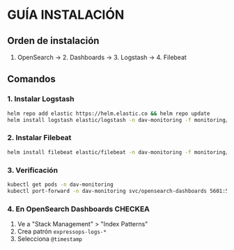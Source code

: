 # GUÍA INSTALACIÓN

## Orden de instalación
1. OpenSearch → 2. Dashboards → 3. Logstash → 4. Filebeat

## Comandos

### 1. Instalar Logstash
```bash
helm repo add elastic https://helm.elastic.co && helm repo update
helm install logstash elastic/logstash -n dav-monitoring -f monitoring/logstash/logstash-values.yaml
```

### 2. Instalar Filebeat
```bash
helm install filebeat elastic/filebeat -n dav-monitoring -f monitoring/filebeat/filebeat-values.yaml
```

### 3. Verificación
```bash
kubectl get pods -n dav-monitoring
kubectl port-forward -n dav-monitoring svc/opensearch-dashboards 5601:5601
```

### 4. En OpenSearch Dashboards CHECKEA
1. Ve a "Stack Management" > "Index Patterns"
2. Crea patrón `expressops-logs-*`
3. Selecciona `@timestamp`
